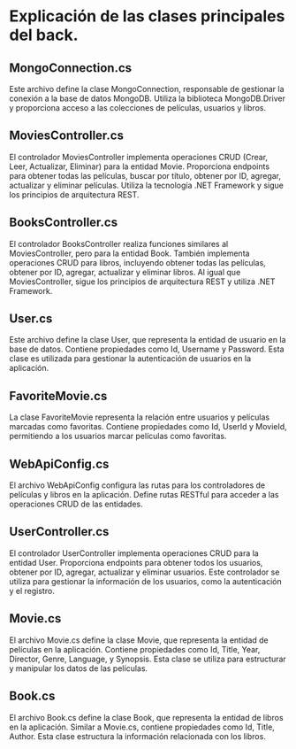 # Explicación de las clases principales del back.
## MongoConnection.cs
Este archivo define la clase MongoConnection, responsable de gestionar la conexión a la base de datos MongoDB. Utiliza la biblioteca MongoDB.Driver y proporciona acceso a las colecciones de películas, usuarios y libros.

## MoviesController.cs
El controlador MoviesController implementa operaciones CRUD (Crear, Leer, Actualizar, Eliminar) para la entidad Movie. Proporciona endpoints para obtener todas las películas, buscar por título, obtener por ID, agregar, actualizar y eliminar películas. Utiliza la tecnología .NET Framework y sigue los principios de arquitectura REST.

## BooksController.cs
El controlador BooksController realiza funciones similares al MoviesController, pero para la entidad Book. También implementa operaciones CRUD para libros, incluyendo obtener todas las películas, obtener por ID, agregar, actualizar y eliminar libros. Al igual que MoviesController, sigue los principios de arquitectura REST y utiliza .NET Framework.

## User.cs
Este archivo define la clase User, que representa la entidad de usuario en la base de datos. Contiene propiedades como Id, Username y Password. Esta clase es utilizada para gestionar la autenticación de usuarios en la aplicación.

## FavoriteMovie.cs
La clase FavoriteMovie representa la relación entre usuarios y películas marcadas como favoritas. Contiene propiedades como Id, UserId y MovieId, permitiendo a los usuarios marcar películas como favoritas.

## WebApiConfig.cs
El archivo WebApiConfig configura las rutas para los controladores de películas y libros en la aplicación. Define rutas RESTful para acceder a las operaciones CRUD de las entidades.

## UserController.cs
El controlador UserController implementa operaciones CRUD para la entidad User. Proporciona endpoints para obtener todos los usuarios, obtener por ID, agregar, actualizar y eliminar usuarios. Este controlador se utiliza para gestionar la información de los usuarios, como la autenticación y el registro.

## Movie.cs
El archivo Movie.cs define la clase Movie, que representa la entidad de películas en la aplicación. Contiene propiedades como Id, Title, Year, Director, Genre, Language, y Synopsis. Esta clase se utiliza para estructurar y manipular los datos de las películas.

## Book.cs
El archivo Book.cs define la clase Book, que representa la entidad de libros en la aplicación. Similar a Movie.cs, contiene propiedades como Id, Title, Author. Esta clase estructura la información relacionada con los libros.



